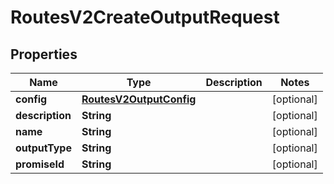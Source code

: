 

# RoutesV2CreateOutputRequest


## Properties

| Name | Type | Description | Notes |
|------------ | ------------- | ------------- | -------------|
|**config** | [**RoutesV2OutputConfig**](RoutesV2OutputConfig.md) |  |  [optional] |
|**description** | **String** |  |  [optional] |
|**name** | **String** |  |  [optional] |
|**outputType** | **String** |  |  [optional] |
|**promiseId** | **String** |  |  [optional] |



